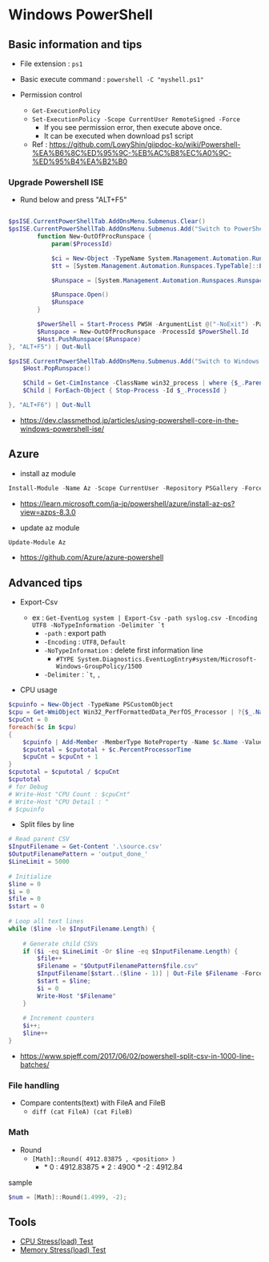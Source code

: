# Windows PowerShell


## Basic information and tips

* File extension : `ps1`

* Basic execute command : `powershell -C "myshell.ps1"`

* Permission control
  * `Get-ExecutionPolicy`
  * `Set-ExecutionPolicy -Scope CurrentUser RemoteSigned -Force`
    * If you see permission error, then execute above once.
    * It can be executed when download ps1 script
  * Ref : https://github.com/LowyShin/giipdoc-ko/wiki/Powershell-%EA%B6%8C%ED%95%9C-%EB%AC%B8%EC%A0%9C-%ED%95%B4%EA%B2%B0

### Upgrade Powershell ISE
- Rund below and press "ALT+F5"
```ps1

$psISE.CurrentPowerShellTab.AddOnsMenu.Submenus.Clear()
$psISE.CurrentPowerShellTab.AddOnsMenu.Submenus.Add("Switch to PowerShell 7", { 
        function New-OutOfProcRunspace {
            param($ProcessId)

            $ci = New-Object -TypeName System.Management.Automation.Runspaces.NamedPipeConnectionInfo -ArgumentList @($ProcessId)
            $tt = [System.Management.Automation.Runspaces.TypeTable]::LoadDefaultTypeFiles()

            $Runspace = [System.Management.Automation.Runspaces.RunspaceFactory]::CreateRunspace($ci, $Host, $tt)

            $Runspace.Open()
            $Runspace
        }

        $PowerShell = Start-Process PWSH -ArgumentList @("-NoExit") -PassThru -WindowStyle Hidden
        $Runspace = New-OutOfProcRunspace -ProcessId $PowerShell.Id
        $Host.PushRunspace($Runspace)
}, "ALT+F5") | Out-Null

$psISE.CurrentPowerShellTab.AddOnsMenu.Submenus.Add("Switch to Windows PowerShell", { 
    $Host.PopRunspace()

    $Child = Get-CimInstance -ClassName win32_process | where {$_.ParentProcessId -eq $Pid}
    $Child | ForEach-Object { Stop-Process -Id $_.ProcessId }

}, "ALT+F6") | Out-Null
```
- https://dev.classmethod.jp/articles/using-powershell-core-in-the-windows-powershell-ise/

## Azure

- install az module
```ps1
Install-Module -Name Az -Scope CurrentUser -Repository PSGallery -Force
```
- https://learn.microsoft.com/ja-jp/powershell/azure/install-az-ps?view=azps-8.3.0


- update az module
```ps1
Update-Module Az
```
- https://github.com/Azure/azure-powershell

## Advanced tips

* Export-Csv
  * ex :  ``Get-EventLog system | Export-Csv -path syslog.csv -Encoding UTF8 -NoTypeInformation -Delimiter `t ``
    * `-path` : export path
    * `-Encoding` : `UTF8`, `Default`
    * `-NoTypeInformation` : delete first information line
      * `#TYPE System.Diagnostics.EventLogEntry#system/Microsoft-Windows-GroupPolicy/1500`
    * `-Delimiter` : `` `t ``, `,`

* CPU usage
```ps1
$cpuinfo = New-Object -TypeName PSCustomObject
$cpu = Get-WmiObject Win32_PerfFormattedData_PerfOS_Processor | ?{$_.Name -match "^[0-9]+$"}
$cpuCnt = 0
foreach($c in $cpu)
{
    $cpuinfo | Add-Member -MemberType NoteProperty -Name $c.Name -Value $c.PercentProcessorTime
    $cputotal = $cputotal + $c.PercentProcessorTime
    $cpuCnt = $cpuCnt + 1
}
$cputotal = $cputotal / $cpuCnt
$cputotal
# for Debug
# Write-Host "CPU Count : $cpuCnt"
# Write-Host "CPU Detail : "
# $cpuinfo
```
* Split files by line
```ps1
# Read parent CSV
$InputFilename = Get-Content '.\source.csv'
$OutputFilenamePattern = 'output_done_'
$LineLimit = 5000
 
# Initialize
$line = 0
$i = 0
$file = 0
$start = 0
 
# Loop all text lines
while ($line -le $InputFilename.Length) {
 
    # Generate child CSVs
    if ($i -eq $LineLimit -Or $line -eq $InputFilename.Length) {
        $file++
        $Filename = "$OutputFilenamePattern$file.csv"
        $InputFilename[$start..($line - 1)] | Out-File $Filename -Force
        $start = $line;
        $i = 0
        Write-Host "$Filename"
    }
 
    # Increment counters
    $i++;
    $line++
}
```
  * https://www.spjeff.com/2017/06/02/powershell-split-csv-in-1000-line-batches/

### File handling

* Compare contents(text) with FileA and FileB
  * `diff (cat FileA) (cat FileB)`

### Math

* Round
  * `[Math]::Round( 4912.83875 , <position> )`
    * <position>
      * 0 : 4912.83875
      * 2 : 4900
      * -2 : 4912.84

sample
```ps1
$num = [Math]::Round(1.4999, -2);
```

## Tools

* [CPU Stress(load) Test](https://github.com/LowyShin/KnowledgeBase/blob/master/wiki/ps1/CPUStressTest.ps1)
* [Memory Stress(load) Test](https://github.com/LowyShin/KnowledgeBase/blob/master/wiki/ps1/MemoryStressTest.ps1)
